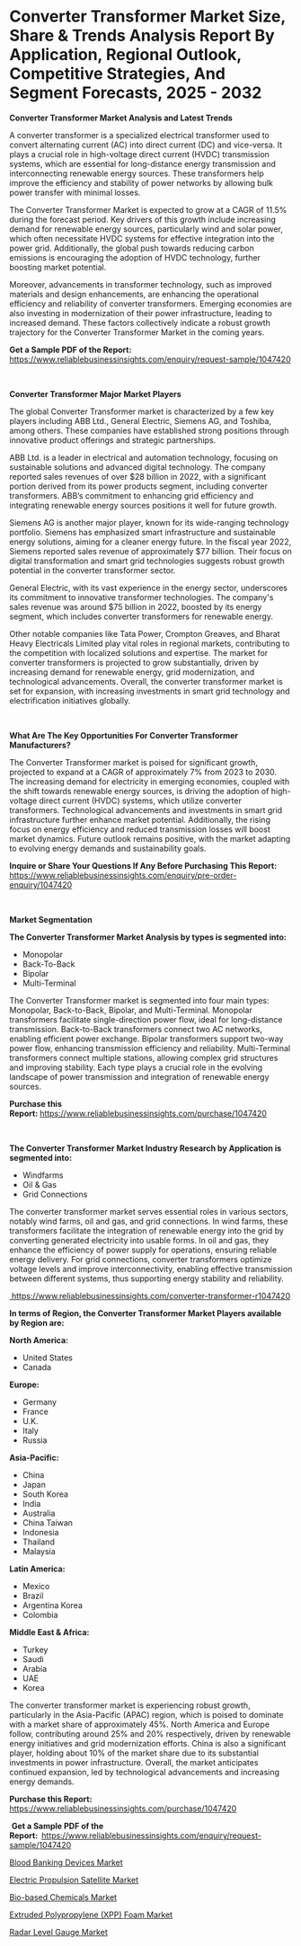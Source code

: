 <p><h1>Converter Transformer Market Size, Share & Trends Analysis Report By Application, Regional Outlook, Competitive Strategies, And Segment Forecasts, 2025 - 2032</h1></p><p><strong>Converter Transformer Market Analysis and Latest Trends</strong></p>
<p><p>A converter transformer is a specialized electrical transformer used to convert alternating current (AC) into direct current (DC) and vice-versa. It plays a crucial role in high-voltage direct current (HVDC) transmission systems, which are essential for long-distance energy transmission and interconnecting renewable energy sources. These transformers help improve the efficiency and stability of power networks by allowing bulk power transfer with minimal losses.</p><p>The Converter Transformer Market is expected to grow at a CAGR of 11.5% during the forecast period. Key drivers of this growth include increasing demand for renewable energy sources, particularly wind and solar power, which often necessitate HVDC systems for effective integration into the power grid. Additionally, the global push towards reducing carbon emissions is encouraging the adoption of HVDC technology, further boosting market potential.</p><p>Moreover, advancements in transformer technology, such as improved materials and design enhancements, are enhancing the operational efficiency and reliability of converter transformers. Emerging economies are also investing in modernization of their power infrastructure, leading to increased demand. These factors collectively indicate a robust growth trajectory for the Converter Transformer Market in the coming years.</p></p>
<p><strong>Get a Sample PDF of the Report:&nbsp;</strong> <a href="https://www.reliablebusinessinsights.com/enquiry/request-sample/1047420?utm_campaign=1121&utm_medium=2&utm_source=Github&utm_content=ia&utm_term=22032025&utm_id=converter-transformer">https://www.reliablebusinessinsights.com/enquiry/request-sample/1047420</a></p>
<p>&nbsp;</p>
<p><strong>Converter Transformer Major Market Players</strong></p>
<p><p>The global Converter Transformer market is characterized by a few key players including ABB Ltd., General Electric, Siemens AG, and Toshiba, among others. These companies have established strong positions through innovative product offerings and strategic partnerships.</p><p>ABB Ltd. is a leader in electrical and automation technology, focusing on sustainable solutions and advanced digital technology. The company reported sales revenues of over $28 billion in 2022, with a significant portion derived from its power products segment, including converter transformers. ABB’s commitment to enhancing grid efficiency and integrating renewable energy sources positions it well for future growth.</p><p>Siemens AG is another major player, known for its wide-ranging technology portfolio. Siemens has emphasized smart infrastructure and sustainable energy solutions, aiming for a cleaner energy future. In the fiscal year 2022, Siemens reported sales revenue of approximately $77 billion. Their focus on digital transformation and smart grid technologies suggests robust growth potential in the converter transformer sector.</p><p>General Electric, with its vast experience in the energy sector, underscores its commitment to innovative transformer technologies. The company's sales revenue was around $75 billion in 2022, boosted by its energy segment, which includes converter transformers for renewable energy.</p><p>Other notable companies like Tata Power, Crompton Greaves, and Bharat Heavy Electricals Limited play vital roles in regional markets, contributing to the competition with localized solutions and expertise. The market for converter transformers is projected to grow substantially, driven by increasing demand for renewable energy, grid modernization, and technological advancements. Overall, the converter transformer market is set for expansion, with increasing investments in smart grid technology and electrification initiatives globally.</p></p>
<p>&nbsp;</p>
<p><strong>What Are The Key Opportunities For Converter Transformer Manufacturers?</strong></p>
<p><p>The Converter Transformer market is poised for significant growth, projected to expand at a CAGR of approximately 7% from 2023 to 2030. The increasing demand for electricity in emerging economies, coupled with the shift towards renewable energy sources, is driving the adoption of high-voltage direct current (HVDC) systems, which utilize converter transformers. Technological advancements and investments in smart grid infrastructure further enhance market potential. Additionally, the rising focus on energy efficiency and reduced transmission losses will boost market dynamics. Future outlook remains positive, with the market adapting to evolving energy demands and sustainability goals.</p></p>
<p><strong>Inquire or Share Your Questions If Any Before Purchasing This Report:</strong> <a href="https://www.reliablebusinessinsights.com/enquiry/pre-order-enquiry/1047420?utm_campaign=1121&utm_medium=2&utm_source=Github&utm_content=ia&utm_term=22032025&utm_id=converter-transformer">https://www.reliablebusinessinsights.com/enquiry/pre-order-enquiry/1047420</a></p>
<p>&nbsp;</p>
<p><strong>Market Segmentation</strong></p>
<p><strong>The Converter Transformer Market Analysis by types is segmented into:</strong></p>
<p><ul><li>Monopolar</li><li>Back-To-Back</li><li>Bipolar</li><li>Multi-Terminal</li></ul></p>
<p><p>The Converter Transformer market is segmented into four main types: Monopolar, Back-to-Back, Bipolar, and Multi-Terminal. Monopolar transformers facilitate single-direction power flow, ideal for long-distance transmission. Back-to-Back transformers connect two AC networks, enabling efficient power exchange. Bipolar transformers support two-way power flow, enhancing transmission efficiency and reliability. Multi-Terminal transformers connect multiple stations, allowing complex grid structures and improving stability. Each type plays a crucial role in the evolving landscape of power transmission and integration of renewable energy sources.</p></p>
<p><strong>Purchase this Report:&nbsp;</strong><a href="https://www.reliablebusinessinsights.com/purchase/1047420?utm_campaign=1121&utm_medium=2&utm_source=Github&utm_content=ia&utm_term=22032025&utm_id=converter-transformer">https://www.reliablebusinessinsights.com/purchase/1047420</a></p>
<p>&nbsp;</p>
<p><strong>The Converter Transformer Market Industry Research by Application is segmented into:</strong></p>
<p><ul><li>Windfarms</li><li>Oil & Gas</li><li>Grid Connections</li></ul></p>
<p><p>The converter transformer market serves essential roles in various sectors, notably wind farms, oil and gas, and grid connections. In wind farms, these transformers facilitate the integration of renewable energy into the grid by converting generated electricity into usable forms. In oil and gas, they enhance the efficiency of power supply for operations, ensuring reliable energy delivery. For grid connections, converter transformers optimize voltage levels and improve interconnectivity, enabling effective transmission between different systems, thus supporting energy stability and reliability.</p></p>
<p><a href="https://www.reliablebusinessinsights.com/converter-transformer-r1047420?utm_campaign=1121&utm_medium=2&utm_source=Github&utm_content=ia&utm_term=22032025&utm_id=converter-transformer">&nbsp;https://www.reliablebusinessinsights.com/converter-transformer-r1047420</a></p>
<p><strong>In terms of Region, the Converter Transformer Market Players available by Region are:</strong></p>
<p>
    <p> <strong> North America: </strong>
        <ul>
            <li>United States</li>
            <li>Canada</li>
        </ul>
        </p> 
    <p> <strong> Europe: </strong>
        <ul>
            <li>Germany</li>
            <li>France</li>
            <li>U.K.</li>
            <li>Italy</li>
            <li>Russia</li>
        </ul>
        </p> 
    <p> <strong> Asia-Pacific: </strong>
        <ul>
            <li>China</li>
            <li>Japan</li>
            <li>South Korea</li>
            <li>India</li>
            <li>Australia</li>
            <li>China Taiwan</li>
            <li>Indonesia</li>
            <li>Thailand</li>
            <li>Malaysia</li>
        </ul>
        </p> 
    <p> <strong> Latin America: </strong>
        <ul>
            <li>Mexico</li>
            <li>Brazil</li>
            <li>Argentina Korea</li>
            <li>Colombia</li>
        </ul>
        </p> 
    <p> <strong> Middle East & Africa: </strong>
        <ul>
            <li>Turkey</li>
            <li>Saudi</li>
            <li>Arabia</li>
            <li>UAE</li>
            <li>Korea</li>
        </ul>
    </p>
    </p>
<p><p>The converter transformer market is experiencing robust growth, particularly in the Asia-Pacific (APAC) region, which is poised to dominate with a market share of approximately 45%. North America and Europe follow, contributing around 25% and 20% respectively, driven by renewable energy initiatives and grid modernization efforts. China is also a significant player, holding about 10% of the market share due to its substantial investments in power infrastructure. Overall, the market anticipates continued expansion, led by technological advancements and increasing energy demands.</p></p>
<p><strong>Purchase this Report: </strong><a href="https://www.reliablebusinessinsights.com/purchase/1047420?utm_campaign=1121&utm_medium=2&utm_source=Github&utm_content=ia&utm_term=22032025&utm_id=converter-transformer">https://www.reliablebusinessinsights.com/purchase/1047420</a></p>
<p>&nbsp;<strong>Get a Sample PDF of the Report:&nbsp;&nbsp;</strong><a href="https://www.reliablebusinessinsights.com/enquiry/request-sample/1047420?utm_campaign=1121&utm_medium=2&utm_source=Github&utm_content=ia&utm_term=22032025&utm_id=converter-transformer">https://www.reliablebusinessinsights.com/enquiry/request-sample/1047420</a></p>
<p><strong></strong></p>
<p><p><a href="https://github.com/maaniwilka9y/Market-Research-Report-List-1/blob/main/blood-banking-devices-market.md?utm_campaign=1121&utm_medium=2&utm_source=Github&utm_content=ia&utm_term=22032025&utm_id=converter-transformer">Blood Banking Devices Market</a></p><p><a href="https://github.com/dekamrapinq1/Market-Research-Report-List-1/blob/main/electric-propulsion-satellite-market.md?utm_campaign=1121&utm_medium=2&utm_source=Github&utm_content=ia&utm_term=22032025&utm_id=converter-transformer">Electric Propulsion Satellite Market</a></p><p><a href="https://github.com/waldarolka1j/Market-Research-Report-List-1/blob/main/bio-based-chemicals-market.md?utm_campaign=1121&utm_medium=2&utm_source=Github&utm_content=ia&utm_term=22032025&utm_id=converter-transformer">Bio-based Chemicals Market</a></p><p><a href="https://github.com/spineamosa0e/Market-Research-Report-List-1/blob/main/extruded-polypropylene-xpp-foam-market.md?utm_campaign=1121&utm_medium=2&utm_source=Github&utm_content=ia&utm_term=22032025&utm_id=converter-transformer">Extruded Polypropylene (XPP) Foam Market</a></p><p><a href="https://github.com/dumanelina6v/Market-Research-Report-List-1/blob/main/radar-level-gauge-market.md?utm_campaign=1121&utm_medium=2&utm_source=Github&utm_content=ia&utm_term=22032025&utm_id=converter-transformer">Radar Level Gauge Market</a></p></p>